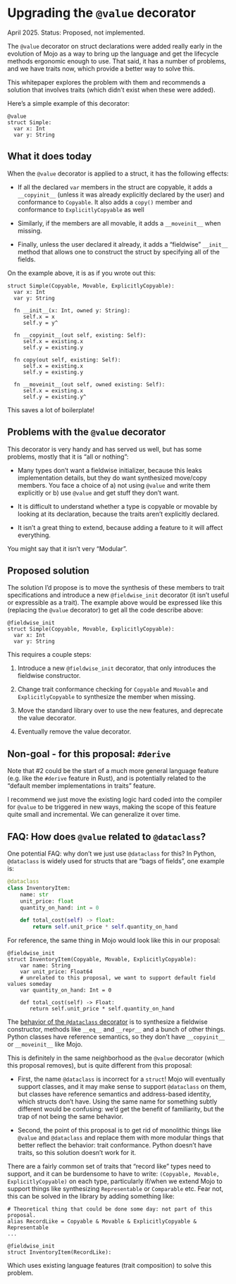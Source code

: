 # Upgrading the `@value` decorator

April 2025. Status: Proposed, not implemented.

The `@value` decorator on struct declarations were added really early in the
evolution of Mojo as a way to bring up the language and get the lifecycle
methods ergonomic enough to use. That said, it has a number of problems, and we
have traits now, which provide a better way to solve this.

This whitepaper explores the problem with them and recommends a solution that
involves traits (which didn’t exist when these were added).

Here’s a simple example of this decorator:

```mojo
@value
struct Simple:
  var x: Int
  var y: String
```

## What it does today

When the `@value` decorator is applied to a struct, it has the following
effects:

- If all the declared `var` members in the struct are copyable, it adds a
  `__copyinit__` (unless it was already explicitly declared by the user) and
  conformance to `Copyable`. It also adds a `copy()` member and conformance to
  `ExplicitlyCopyable` as well

- Similarly, if the members are all movable, it adds a `__moveinit__` when missing.

- Finally, unless the user declared it already, it adds a “fieldwise”
  `__init__` method that allows one to construct the struct by specifying all of
  the fields.

On the example above, it is as if you wrote out this:

```mojo
struct Simple(Copyable, Movable, ExplicitlyCopyable):
  var x: Int
  var y: String
  
  fn __init__(x: Int, owned y: String):
     self.x = x
     self.y = y^
   
  fn __copyinit__(out self, existing: Self):
     self.x = existing.x
     self.y = existing.y
     
  fn copy(out self, existing: Self):
     self.x = existing.x
     self.y = existing.y
  
  fn __moveinit__(out self, owned existing: Self):
     self.x = existing.x
     self.y = existing.y^
```

This saves a lot of boilerplate!

## Problems with the `@value` decorator

This decorator is very handy and has served us well, but has some problems,
mostly that it is “all or nothing”:

- Many types don’t want a fieldwise initializer, because this leaks
  implementation details, but they do want synthesized move/copy members. You
  face a choice of a) not using `@value` and write them explicitly or b) use
  `@value` and get stuff they don’t want.

- It is difficult to understand whether a type is copyable or movable by looking
  at its declaration, because the traits aren’t explicitly declared.

- It isn’t a great thing to extend, because adding a feature to it will affect
  everything.

You might say that it isn’t very “Modular”.

## Proposed solution

The solution I’d propose is to move the synthesis of these members to trait
specifications and introduce a new `@fieldwise_init` decorator (it isn’t
useful or expressible as a trait). The example above would be expressed like
this (replacing the `@value` decorator) to get all the code describe above:

```mojo
@fieldwise_init
struct Simple(Copyable, Movable, ExplicitlyCopyable):
  var x: Int
  var y: String
```

This requires a couple steps:

1. Introduce a new `@fieldwise_init` decorator, that only introduces the
   fieldwise constructor.

2. Change trait conformance checking for `Copyable` and `Movable` and
   `ExplicitlyCopyable` to synthesize the member when missing.

3. Move the standard library over to use the new features, and deprecate the
   value decorator.

4. Eventually remove the value decorator.

## Non-goal - for this proposal: `#derive`

Note that #2 could be the start of a much more general language feature (e.g.
like the `#derive` feature in Rust), and is potentially related to the “default
member implementations in traits” feature.

I recommend we just move the existing logic hard coded into the compiler for
`@value` to be triggered in new ways, making the scope of this feature quite
small and incremental. We can generalize it over time.

## FAQ: How does `@value` related to `@dataclass`?

One potential FAQ: why don’t we just use `@dataclass` for this? In Python,
`@dataclass` is widely used for structs that are “bags of fields”, one example
is:

```python
@dataclass
class InventoryItem:
    name: str
    unit_price: float
    quantity_on_hand: int = 0

    def total_cost(self) -> float:
        return self.unit_price * self.quantity_on_hand
```

For reference, the same thing in Mojo would look like this in our proposal:

```mojo
@fieldwise_init
struct InventoryItem(Copyable, Movable, ExplicitlyCopyable):
    var name: String
    var unit_price: Float64
    # unrelated to this proposal, we want to support default field values someday
    var quantity_on_hand: Int = 0
    
    def total_cost(self) -> Float:
       return self.unit_price * self.quantity_on_hand
```

The [behavior of the `@dataclass`
decorator](https://docs.python.org/3/library/dataclasses.html) is to synthesize
a fieldwise constructor, methods like `__eq__` and `__repr__` and a bunch of
other things. Python classes have reference semantics, so they don’t have
`__copyinit__` or `__moveinit__` like Mojo.

This is definitely in the same neighborhood as the `@value` decorator (which
this proposal removes), but is quite different from this proposal:

- First, the name `@dataclass` is incorrect for a `struct`! Mojo will
  eventually support classes, and it may make sense to support `@dataclass` on
  them, but classes have reference semantics and address-based identity, which
  structs don’t have. Using the same name for something subtly different would
  be confusing: we’d get the benefit of familiarity, but the trap of not being
  the same behavior.

- Second, the point of this proposal is to get rid of monolithic things like
  `@value` and `@dataclass` and replace them with more modular things that
  better reflect the behavior: trait conformance.  Python doesn’t have traits,
  so this solution doesn’t work for it.

There are a fairly common set of traits that “record like” types need to
support, and it can be burdensome to have to write: `(Copyable, Movable,
ExplicitlyCopyable)` on each type, particularly if/when we extend Mojo to
support things like synthesizing `Representable` or `Comparable` etc. Fear not,
this can be solved in the library by adding something like:

```mojo
# Theoretical thing that could be done some day: not part of this proposal.
alias RecordLike = Copyable & Movable & ExplicitlyCopyable & Representable
...

@fieldwise_init
struct InventoryItem(RecordLike):
```

Which uses existing language features (trait composition) to solve this problem.
